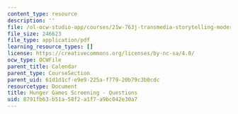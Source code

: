 ```yaml
---
content_type: resource
description: ''
file: /ol-ocw-studio-app/courses/21w-763j-transmedia-storytelling-modern-science-fiction-spring-2014/8791fb63b51a58f2a1f7a9bc042e30a7_MIT21W_763JS14_Hnger_Gams.pdf
file_size: 246623
file_type: application/pdf
learning_resource_types: []
license: https://creativecommons.org/licenses/by-nc-sa/4.0/
ocw_type: OCWFile
parent_title: Calendar
parent_type: CourseSection
parent_uid: 61d1d1cf-e9e9-225a-f779-20b79c3b0cdc
resourcetype: Document
title: Hunger Games Screening - Questions
uid: 8791fb63-b51a-58f2-a1f7-a9bc042e30a7
---
```

